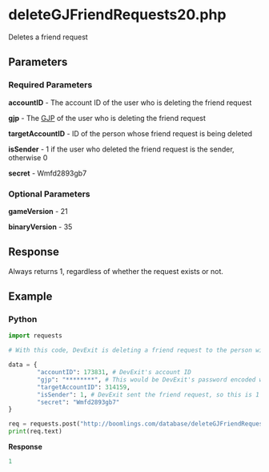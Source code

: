 # deleteGJFriendRequests20.php

Deletes a friend request

## Parameters

### Required Parameters

**accountID** - The account ID of the user who is deleting the friend request

**gjp** - The [GJP](/docs/topics/gjp.md) of the user who is deleting the friend request

**targetAccountID** - ID of the person whose friend request is being deleted

**isSender** - 1 if the user who deleted the friend request is the sender, otherwise 0

**secret** - Wmfd2893gb7

### Optional Parameters

**gameVersion** - 21

**binaryVersion** - 35

## Response

Always returns 1, regardless of whether the request exists or not.

## Example

<!-- tabs:start -->

### **Python**

```py
import requests

# With this code, DevExit is deleting a friend request to the person with ID 314159

data = {
        "accountID": 173831, # DevExit's account ID
        "gjp": "********", # This would be DevExit's password encoded with GJP encryption
        "targetAccountID": 314159, 
        "isSender": 1, # DevExit sent the friend request, so this is 1
        "secret": "Wmfd2893gb7"
}

req = requests.post("http://boomlings.com/database/deleteGJFriendRequests20.php", data=data)
print(req.text)
```

**Response**
```py
1
```

<!-- tabs:end -->
